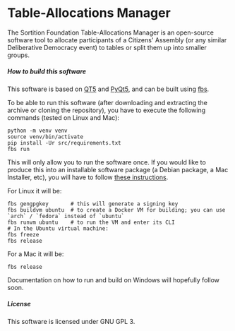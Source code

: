 # Table-Allocations Manager

The Sortition Foundation Table-Allocations Manager is an open-source software tool to allocate participants of a Citizens' Assembly (or any similar Deliberative Democracy event) to tables or split them up into smaller groups.

##### How to build this software
This software is based on [QT5](https://doc.qt.io/qt-5/whatsnew59.html) and [PyQt5](https://pypi.org/project/PyQt5/), and can be built using [fbs](https://build-system.fman.io/manual/).

To be able to run this software (after downloading and extracting the archive or cloning the repository), you have to execute the following commands (tested on Linux and Mac):

```
python -m venv venv
source venv/bin/activate
pip install -Ur src/requirements.txt
fbs run
```
This will only allow you to run the software once. If you would like to produce this into an installable software package (a Debian package, a Mac Installer, etc), you will have to follow [these instructions](https://build-system.fman.io/manual/).

For Linux it will be:

```
fbs gengpgkey       # this will generate a signing key
fbs buildvm ubuntu  # to create a Docker VM for building; you can use `arch` / `fedora` instead of `ubuntu`
fbs runvm ubuntu    # to run the VM and enter its CLI
# In the Ubuntu virtual machine:
fbs freeze
fbs release
```
For a Mac it will be:

```
fbs release
```

Documentation on how to run and build on Windows will hopefully follow soon.

##### License
This software is licensed under GNU GPL 3.
